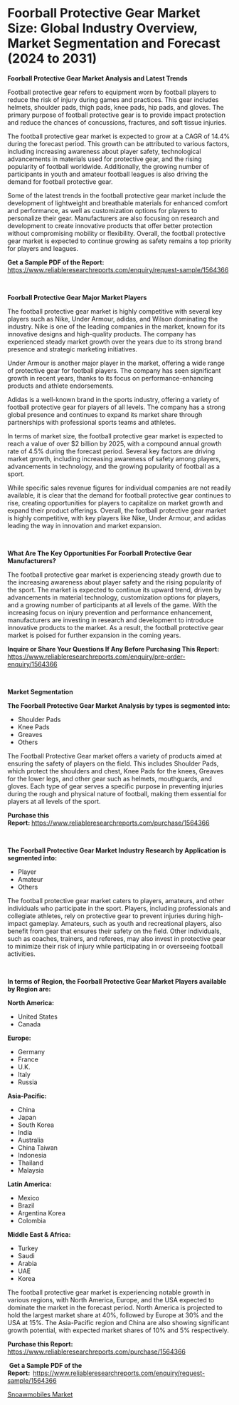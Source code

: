 <p><h1>Foorball Protective Gear Market Size: Global Industry Overview, Market Segmentation and Forecast (2024 to 2031)</h1></p><p><strong>Foorball Protective Gear Market Analysis and Latest Trends</strong></p>
<p><p>Football protective gear refers to equipment worn by football players to reduce the risk of injury during games and practices. This gear includes helmets, shoulder pads, thigh pads, knee pads, hip pads, and gloves. The primary purpose of football protective gear is to provide impact protection and reduce the chances of concussions, fractures, and soft tissue injuries.</p><p>The football protective gear market is expected to grow at a CAGR of 14.4% during the forecast period. This growth can be attributed to various factors, including increasing awareness about player safety, technological advancements in materials used for protective gear, and the rising popularity of football worldwide. Additionally, the growing number of participants in youth and amateur football leagues is also driving the demand for football protective gear.</p><p>Some of the latest trends in the football protective gear market include the development of lightweight and breathable materials for enhanced comfort and performance, as well as customization options for players to personalize their gear. Manufacturers are also focusing on research and development to create innovative products that offer better protection without compromising mobility or flexibility. Overall, the football protective gear market is expected to continue growing as safety remains a top priority for players and leagues.</p></p>
<p><strong>Get a Sample PDF of the Report:&nbsp;</strong> <a href="https://www.reliableresearchreports.com/enquiry/request-sample/1564366">https://www.reliableresearchreports.com/enquiry/request-sample/1564366</a></p>
<p>&nbsp;</p>
<p><strong>Foorball Protective Gear Major Market Players</strong></p>
<p><p>The football protective gear market is highly competitive with several key players such as Nike, Under Armour, adidas, and Wilson dominating the industry. Nike is one of the leading companies in the market, known for its innovative designs and high-quality products. The company has experienced steady market growth over the years due to its strong brand presence and strategic marketing initiatives.</p><p>Under Armour is another major player in the market, offering a wide range of protective gear for football players. The company has seen significant growth in recent years, thanks to its focus on performance-enhancing products and athlete endorsements.</p><p>Adidas is a well-known brand in the sports industry, offering a variety of football protective gear for players of all levels. The company has a strong global presence and continues to expand its market share through partnerships with professional sports teams and athletes.</p><p>In terms of market size, the football protective gear market is expected to reach a value of over $2 billion by 2025, with a compound annual growth rate of 4.5% during the forecast period. Several key factors are driving market growth, including increasing awareness of safety among players, advancements in technology, and the growing popularity of football as a sport.</p><p>While specific sales revenue figures for individual companies are not readily available, it is clear that the demand for football protective gear continues to rise, creating opportunities for players to capitalize on market growth and expand their product offerings. Overall, the football protective gear market is highly competitive, with key players like Nike, Under Armour, and adidas leading the way in innovation and market expansion.</p></p>
<p>&nbsp;</p>
<p><strong>What Are The Key Opportunities For Foorball Protective Gear Manufacturers?</strong></p>
<p><p>The football protective gear market is experiencing steady growth due to the increasing awareness about player safety and the rising popularity of the sport. The market is expected to continue its upward trend, driven by advancements in material technology, customization options for players, and a growing number of participants at all levels of the game. With the increasing focus on injury prevention and performance enhancement, manufacturers are investing in research and development to introduce innovative products to the market. As a result, the football protective gear market is poised for further expansion in the coming years.</p></p>
<p><strong>Inquire or Share Your Questions If Any Before Purchasing This Report:</strong> <a href="https://www.reliableresearchreports.com/enquiry/pre-order-enquiry/1564366">https://www.reliableresearchreports.com/enquiry/pre-order-enquiry/1564366</a></p>
<p>&nbsp;</p>
<p><strong>Market Segmentation</strong></p>
<p><strong>The Foorball Protective Gear Market Analysis by types is segmented into:</strong></p>
<p><ul><li>Shoulder Pads</li><li>Knee Pads</li><li>Greaves</li><li>Others</li></ul></p>
<p><p>The Football Protective Gear market offers a variety of products aimed at ensuring the safety of players on the field. This includes Shoulder Pads, which protect the shoulders and chest, Knee Pads for the knees, Greaves for the lower legs, and other gear such as helmets, mouthguards, and gloves. Each type of gear serves a specific purpose in preventing injuries during the rough and physical nature of football, making them essential for players at all levels of the sport.</p></p>
<p><strong>Purchase this Report:&nbsp;</strong><a href="https://www.reliableresearchreports.com/purchase/1564366">https://www.reliableresearchreports.com/purchase/1564366</a></p>
<p>&nbsp;</p>
<p><strong>The Foorball Protective Gear Market Industry Research by Application is segmented into:</strong></p>
<p><ul><li>Player</li><li>Amateur</li><li>Others</li></ul></p>
<p><p>The football protective gear market caters to players, amateurs, and other individuals who participate in the sport. Players, including professionals and collegiate athletes, rely on protective gear to prevent injuries during high-impact gameplay. Amateurs, such as youth and recreational players, also benefit from gear that ensures their safety on the field. Other individuals, such as coaches, trainers, and referees, may also invest in protective gear to minimize their risk of injury while participating in or overseeing football activities.</p></p>
<p>&nbsp;</p>
<p><strong>In terms of Region, the Foorball Protective Gear Market Players available by Region are:</strong></p>
<p>
    <p> <strong> North America: </strong>
        <ul>
            <li>United States</li>
            <li>Canada</li>
        </ul>
        </p> 
    <p> <strong> Europe: </strong>
        <ul>
            <li>Germany</li>
            <li>France</li>
            <li>U.K.</li>
            <li>Italy</li>
            <li>Russia</li>
        </ul>
        </p> 
    <p> <strong> Asia-Pacific: </strong>
        <ul>
            <li>China</li>
            <li>Japan</li>
            <li>South Korea</li>
            <li>India</li>
            <li>Australia</li>
            <li>China Taiwan</li>
            <li>Indonesia</li>
            <li>Thailand</li>
            <li>Malaysia</li>
        </ul>
        </p> 
    <p> <strong> Latin America: </strong>
        <ul>
            <li>Mexico</li>
            <li>Brazil</li>
            <li>Argentina Korea</li>
            <li>Colombia</li>
        </ul>
        </p> 
    <p> <strong> Middle East & Africa: </strong>
        <ul>
            <li>Turkey</li>
            <li>Saudi</li>
            <li>Arabia</li>
            <li>UAE</li>
            <li>Korea</li>
        </ul>
    </p>
    </p>
<p><p>The football protective gear market is experiencing notable growth in various regions, with North America, Europe, and the USA expected to dominate the market in the forecast period. North America is projected to hold the largest market share at 40%, followed by Europe at 30% and the USA at 15%. The Asia-Pacific region and China are also showing significant growth potential, with expected market shares of 10% and 5% respectively.</p></p>
<p><strong>Purchase this Report: </strong><a href="https://www.reliableresearchreports.com/purchase/1564366">https://www.reliableresearchreports.com/purchase/1564366</a></p>
<p>&nbsp;<strong>Get a Sample PDF of the Report:&nbsp;&nbsp;</strong><a href="https://www.reliableresearchreports.com/enquiry/request-sample/1564366">https://www.reliableresearchreports.com/enquiry/request-sample/1564366</a></p>
<p><strong></strong></p>
<p><p><a href="https://three-jumbo-f6d.notion.site/Snoawmobiles-Market-Offers-Provide-Insightful-Data-for-the-Time-Period-from-2024-to-2031-and-also-Pr-7faf328f22ab4333b1b89c1e739a3e05">Snoawmobiles Market</a></p></p>